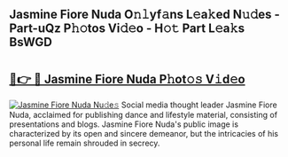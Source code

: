## Jasmine Fiore Nuda O𝚗𝚕yf𝚊ns L𝚎a𝚔ed N𝚞𝚍es - Part-uQz P𝚑𝚘tos Vi𝚍𝚎o - H𝚘𝚝 Part L𝚎a𝚔s BsWGD

# <h2><a href="http://kf6um2.oniu.top/?m=Jasmine+Fiore+Nuda">🔗👉 🔴 Jasmine Fiore Nuda P𝚑ot𝚘𝚜 V𝚒d𝚎o</a></h2>

[![Jasmine Fiore Nuda Nu𝚍e𝚜](https://i.imgur.com/0qMVB7G.gif)](http://kf6um2.oniu.top/?m=Jasmine+Fiore+Nuda)
Social media thought leader Jasmine Fiore Nuda, acclaimed for publishing dance and lifestyle material, consisting of presentations and blogs. Jasmine Fiore Nuda's public image is characterized by its open and sincere demeanor, but the intricacies of his personal life remain shrouded in secrecy.  
